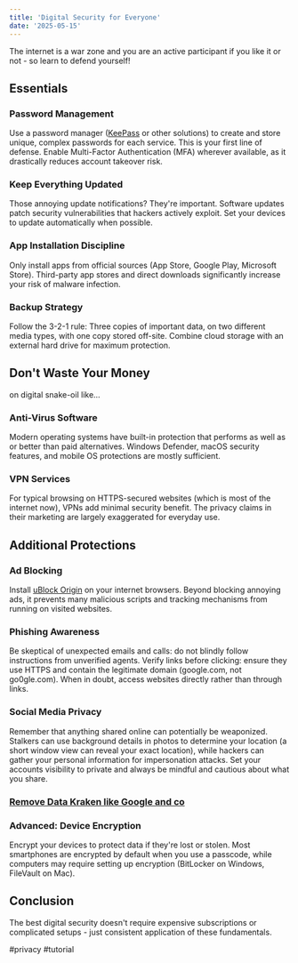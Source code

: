 ```yaml
---
title: 'Digital Security for Everyone'
date: '2025-05-15'
---
```

The internet is a war zone and you are an active participant if you like it or not - so learn to defend yourself!

## Essentials

### Password Management

Use a password manager ([KeePass](https://keepassxc.org/) or other solutions) to create and store unique, complex passwords for each service. This is your first line of defense. Enable Multi-Factor Authentication (MFA) wherever available, as it drastically reduces account takeover risk.

### Keep Everything Updated

Those annoying update notifications? They're important. Software updates patch security vulnerabilities that hackers actively exploit. Set your devices to update automatically when possible.

### App Installation Discipline

Only install apps from official sources (App Store, Google Play, Microsoft Store). Third-party app stores and direct downloads significantly increase your risk of malware infection.

### Backup Strategy

Follow the 3-2-1 rule: Three copies of important data, on two different media types, with one copy stored off-site. Combine cloud storage with an external hard drive for maximum protection.

## Don't Waste Your Money

on digital snake-oil like...

### Anti-Virus Software

Modern operating systems have built-in protection that performs as well as or better than paid alternatives. Windows Defender, macOS security features, and mobile OS protections are mostly sufficient.

### VPN Services

For typical browsing on HTTPS-secured websites (which is most of the internet now), VPNs add minimal security benefit. The privacy claims in their marketing are largely exaggerated for everyday use.

## Additional Protections

### Ad Blocking

Install [uBlock Origin](https://ublockorigin.com/) on your internet browsers. Beyond blocking annoying ads, it prevents many malicious scripts and tracking mechanisms from running on visited websites.

### Phishing Awareness

Be skeptical of unexpected emails and calls: do not blindly follow instructions from unverified agents. Verify links before clicking: ensure they use HTTPS and contain the legitimate domain (google.com, not go0gle.com). When in doubt, access websites directly rather than through links.

### Social Media Privacy

Remember that anything shared online can potentially be weaponized. Stalkers can use background details in photos to determine your location (a short window view can reveal your exact location), while hackers can gather your personal information for impersonation attacks. Set your accounts visibility to private and always be mindful and cautious about what you share.

### [Remove Data Kraken like Google and co](https://seanpedersen.github.io/posts/google-ejector)

### Advanced: Device Encryption

Encrypt your devices to protect data if they're lost or stolen. Most smartphones are encrypted by default when you use a passcode, while computers may require setting up encryption (BitLocker on Windows, FileVault on Mac).

## Conclusion

The best digital security doesn't require expensive subscriptions or complicated setups - just consistent application of these fundamentals.

#privacy #tutorial
